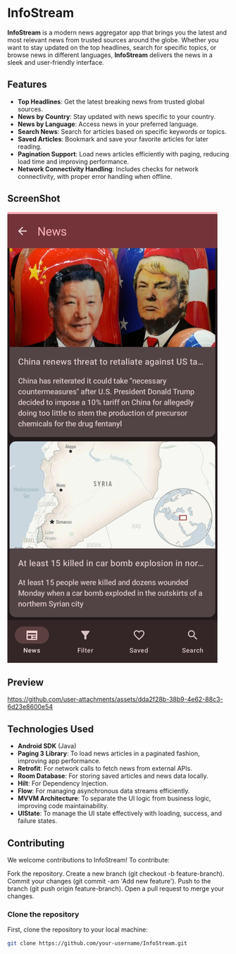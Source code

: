 # InfoStream

**InfoStream** is a modern news aggregator app that brings you the latest and most relevant news from trusted sources around the globe. Whether you want to stay updated on the top headlines, search for specific topics, or browse news in different languages, **InfoStream** delivers the news in a sleek and user-friendly interface.

## Features

- **Top Headlines**: Get the latest breaking news from trusted global sources.
- **News by Country**: Stay updated with news specific to your country.
- **News by Language**: Access news in your preferred language.
- **Search News**: Search for articles based on specific keywords or topics.
- **Saved Articles**: Bookmark and save your favorite articles for later reading.
- **Pagination Support**: Load news articles efficiently with paging, reducing load time and improving performance.
- **Network Connectivity Handling**: Includes checks for network connectivity, with proper error handling when offline.

## ScreenShot
![screenshot](https://github.com/AmulPandey/InfoStream/blob/main/screenshot.jpeg)

## **Preview**

https://github.com/user-attachments/assets/dda2f28b-38b9-4e62-88c3-6d23e8600e54

## Technologies Used

- **Android SDK** (Java)
- **Paging 3 Library**: To load news articles in a paginated fashion, improving app performance.
- **Retrofit**: For network calls to fetch news from external APIs.
- **Room Database**: For storing saved articles and news data locally.
- **Hilt**: For Dependency Injection.
- **Flow**: For managing asynchronous data streams efficiently.
- **MVVM Architecture**: To separate the UI logic from business logic, improving code maintainability.
- **UIState**: To manage the UI state effectively with loading, success, and failure states.

## Contributing
We welcome contributions to InfoStream! To contribute:

Fork the repository.
Create a new branch (git checkout -b feature-branch).
Commit your changes (git commit -am 'Add new feature').
Push to the branch (git push origin feature-branch).
Open a pull request to merge your changes.

### Clone the repository

First, clone the repository to your local machine:

```bash
git clone https://github.com/your-username/InfoStream.git
